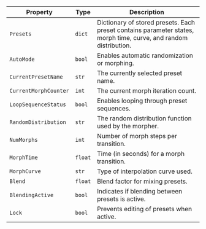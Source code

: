 | **Property**          | **Type** | **Description**                                                                 |
|------------------------|----------|---------------------------------------------------------------------------------|
| `Presets`              | `dict`   | Dictionary of stored presets. Each preset contains parameter states, morph time, curve, and random distribution. |
| `AutoMode`             | `bool`   | Enables automatic randomization or morphing.                                   |
| `CurrentPresetName`    | `str`    | The currently selected preset name.                                            |
| `CurrentMorphCounter`  | `int`    | The current morph iteration count.                                             |
| `LoopSequenceStatus`   | `bool`   | Enables looping through preset sequences.                                      |
| `RandomDistribution`   | `str`    | The random distribution function used by the morpher.                          |
| `NumMorphs`            | `int`    | Number of morph steps per transition.                                          |
| `MorphTime`            | `float`  | Time (in seconds) for a morph transition.                                      |
| `MorphCurve`           | `str`    | Type of interpolation curve used.                                              |
| `Blend`                | `float`  | Blend factor for mixing presets.                                               |
| `BlendingActive`       | `bool`   | Indicates if blending between presets is active.                               |
| `Lock`                 | `bool`   | Prevents editing of presets when active.                                       |
